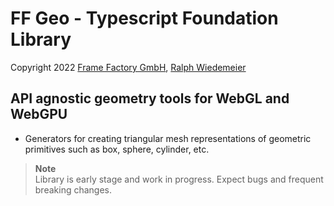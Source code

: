 # FF Geo - Typescript Foundation Library

Copyright 2022 [Frame Factory GmbH](https://framefactory.ch), [Ralph Wiedemeier](https://about.me/ralphw)  

## API agnostic geometry tools for WebGL and WebGPU

- Generators for creating triangular mesh representations of geometric primitives
  such as box, sphere, cylinder, etc.

> **Note**  
> Library is early stage and work in progress. Expect
bugs and frequent breaking changes.